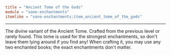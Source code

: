 ```toml
title = "Ancient Tome of the Gods"
module = "vane-enchantments"
itemlike = "vane-enchantments:item_ancient_tome_of_the_gods"
```
---
The divine variant of the Ancient Tome.
Crafted from the previous level or rarely found.
This tome is used for the strongest enchantments, so don't leave them lying around if you find any!
When crafting it, you may use any two enchanted books; the exact enchantments don't matter.
